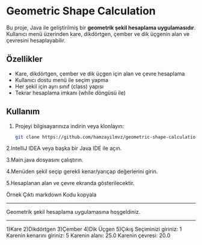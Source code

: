 # Geometric Shape Calculation

Bu proje, Java ile geliştirilmiş bir **geometrik şekil hesaplama uygulamasıdır**. Kullanıcı menü üzerinden kare, dikdörtgen, çember ve dik üçgenin alan ve çevresini hesaplayabilir.  

## Özellikler
- Kare, dikdörtgen, çember ve dik üçgen için alan ve çevre hesaplama  
- Kullanıcı dostu menü ile seçim yapma  
- Her şekil için ayrı sınıf (class) yapısı  
- Tekrar hesaplama imkanı (while döngüsü ile)  

## Kullanım
1. Projeyi bilgisayarınıza indirin veya klonlayın:
   ```bash
   git clone https://github.com/hamzayilmvz/geometric-shape-calculation.git
2.IntelliJ IDEA veya başka bir Java IDE ile açın.

3.Main.java dosyasını çalıştırın.

4.Menüden şekil seçip gerekli kenar/yarıçap değerlerini girin.

5.Hesaplanan alan ve çevre ekranda gösterilecektir.

Örnek Çıktı
markdown
Kodu kopyala
****************************************************
Geometrik şekil hesaplama uygulamasına hoşgeldiniz.
****************************************************
1)Kare
2)Dikdörtgen
3)Çember
4)Dik Üçgen
5)Çıkış
Seçiminizi giriniz: 1
Karenin kenarını giriniz: 5
Karenin alanı: 25.0
Karenin çevresi: 20.0
